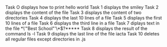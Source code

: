 Task O displays how to print hello world
Task 1 displays the smiley
Task 2 displays the content of the file
Task 3 displays the content of two directories
Task 4 displays the last 10 lines of a file
Task 5 displays the first 10 lines of a file
Task 6 displays the third line in a file
Task 7 diplays text in the file \*\\'"Best School"\'\\*$\?\*\*\*\*\*
Task 8 displays the result of the command ls -l
Task 9 displays the last line of the file iacta
Task 10 deletes all regular files except directories in  .js 
